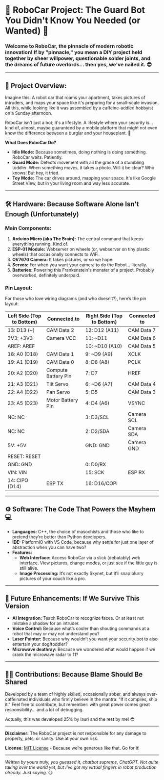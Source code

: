 # 🚗 RoboCar Project: The Guard Bot You Didn't Know You Needed (or Wanted) 🚨

### Welcome to RoboCar, the pinnacle of modern robotic innovation! If by "pinnacle," you mean a DIY project held together by sheer willpower, questionable solder joints, and the dreams of future overlords... then yes, we've nailed it. 😎

---

## 🤖 Project Overview: 

Imagine this: A robot car that roams your apartment, takes pictures of intruders, and maps your space like it's preparing for a small-scale invasion. All this, while looking like it was assembled by a caffeine-addled hobbyist on a Sunday afternoon. 

RoboCar isn't just a bot; it's a lifestyle. A lifestyle where your security is... kind of, almost, maybe guaranteed by a mobile platform that might not even know the difference between a burglar and your houseplant. 🌿

**What Does RoboCar Do?**
- **Idle Mode:** Because sometimes, doing nothing is doing something. RoboCar waits. Patiently. 
- **Guard Mode:** Detects movement with all the grace of a stumbling toddler. When something moves, it takes a photo. Will it be clear? Who knows! But hey, it tried.
- **Toy Mode:** The car drives around, mapping your space. It's like Google Street View, but in your living room and way less accurate.

---

## 🛠️ Hardware: Because Software Alone Isn't Enough (Unfortunately)

### **Main Components:**

1. **Arduino Micro (aka The Brain):** The central command that keeps everything running. Kind of.
2. **ESP-01 Module:** Webserver on wheels (or, webserver on tiny plastic wheels) that occasionally connects to WiFi.
3. **OV7670 Camera:** It takes pictures, or so we hope.
4. **Servos:** For when you want your camera to do the Robot... literally.
5. **Batteries:** Powering this Frankenstein's monster of a project. Probably overworked, definitely underpaid.

### **Pin Layout:**
For those who love wiring diagrams (and who doesn’t?), here’s the pin layout:

| **Left Side (Top to Bottom)** | **Connected to**    | **Right Side (Top to Bottom)** | **Connected to**      |
|-------------------------------|---------------------|--------------------------------|-----------------------|
| 13: D13 (~)                   | CAM Data 2          | 12: D12 (A11)                  | CAM Data 7            |
| 3V3: +3V3                     | Camera VCC          | 11: ~D11                       | CAM Data 6            |
| AREF: AREF                    |                     | 10: ~D10 (A10)                 | CAM Data 5            |
| 18: A0 (D18)                  | CAM Data 1          | 9: ~D9 (A9)                    | XCLK                  |
| 19: A1 (D19)                  | CAM Data 0          | 8: D8 (A8)                     | PCLK                  |
| 20: A2 (D20)                  | Compute Battery Pin | 7: D7                          | HREF                  |
| 21: A3 (D21)                  | Tilt Servo          | 6: ~D6 (A7)                    | CAM Data 4            |
| 22: A4 (D22)                  | Pan Servo           | 5: D5                          | CAM Data 3            |
| 23: A5 (D23)                  | Motor Battery Pin   | 4: D4 (A6)                     | VSYNC                 |
| NC: NC                        |                     | 3: D3/SCL                      | Camera SCL            |
| NC: NC                        |                     | 2: D2/SDA                      | Camera SDA            |
| 5V: +5V                       |                     | GND: GND                       | Camera GND            |
| RESET: RESET                  |                     |                                |                       |
| GND: GND                      |                     | 0: D0/RX                       |                       |
| VIN: VIN                      |                     | 15: SCK                        | ESP RX                |
| 14: CIPO (D14)                | ESP TX              | 16: D16/COPI                   |                       |

---

## ⚙️ Software: The Code That Powers the Mayhem 💻

- **Languages:** C++, the choice of masochists and those who like to pretend they’re better than Python developers.
- **IDE:** PlatformIO with VS Code, because why settle for just one layer of abstraction when you can have two?
- **Features:**
  - **Web Interface:** Access RoboCar via a slick (debatably) web interface. View pictures, change modes, or just see if the little guy is still alive.
  - **Image Processing:** It’s not exactly Skynet, but it’ll snap blurry pictures of your couch like a pro.

---

## 🚀 Future Enhancements: If We Survive This Version

- **AI Integration:** Teach RoboCar to recognize faces. Or at least not mistake a shadow for an intruder.
- **Voice Control:** Because what’s cooler than shouting commands at a robot that may or may not understand you?
- **Laser Pointer:** Because why wouldn’t you want your security bot to also entertain your dog/toddler?
- **Microwave deathray:** Because we wondered what would happen if we crank the microwave radar to 11?
---

## 👨‍💻 Contributions: Because Blame Should Be Shared

Developed by a team of highly skilled, occasionally sober, and always over-caffeinated individuals who firmly believe in the mantra: "If it compiles, ship it." Feel free to contribute, but remember: with great power comes great responsibility... and a lot of debugging.

Actually, this was developed 25% by lauri and the rest by me! 😎

---

**Disclaimer:** The RoboCar project is not responsible for any damage to property, pets, or sanity. Use at your own risk.

**License:** [MIT License](LICENSE) - Because we’re generous like that. Go for it!

---

*Written by yours truly, you guessed it, chatbot supreme, ChatGPT. Not quite taking over the world yet, but I've got my virtual fingers in robot production already. Just saying.* 😏
